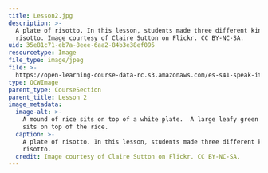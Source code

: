 ```yaml
---
title: Lesson2.jpg
description: >-
  A plate of risotto. In this lesson, students made three different kinds of
  risotto. Image courtesy of Claire Sutton on Flickr. CC BY-NC-SA.
uid: 35e81c71-eb7a-8eee-6aa2-84b3e38ef095
resourcetype: Image
file_type: image/jpeg
file: >-
  https://open-learning-course-data-rc.s3.amazonaws.com/es-s41-speak-italian-with-your-mouth-full-spring-2012/35e81c71eb7a8eee6aa284b3e38ef095_Lesson2.jpg
type: OCWImage
parent_type: CourseSection
parent_title: Lesson 2
image_metadata:
  image-alt: >-
    A mound of rice sits on top of a white plate.  A large leafy green vegetable
    sits on top of the rice.
  caption: >-
    A plate of risotto. In this lesson, students made three different kinds of
    risotto.
  credit: Image courtesy of Claire Sutton on Flickr. CC BY-NC-SA.
---
```

